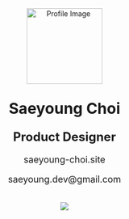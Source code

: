 <div align="center">

  <img src="https://storage.googleapis.com/elice_04/private/logo.png" alt="Profile Image" width="150" height="150" />

  <p style="font-size: 30px; font-weight: bold; margin-bottom: 5px;">Saeyoung Choi</p>
  <p style="font-size: 24px; font-weight: bold; margin-bottom: 20px;">Product Designer</p>

  <p>
    <a href="https://www.saeyoung-choi.site" style="text-decoration: none; font-size: 18px;">
      saeyoung-choi.site
    </a>
  </p>
  
  <p style="font-size: 18px;">saeyoung.dev@gmail.com</p>

  <br/>

  <a href="https://hits.seeyoufarm.com">
    <img src="https://hits.seeyoufarm.com/api/count/incr/badge.svg?url=https%3A%2F%2Fgithub.com%effysogood&count_bg=%23000000&title_bg=%23000000&icon=github.svg&icon_color=%23FFFFFF&title=Github&edge_flat=true"/>
  </a>

</div>

